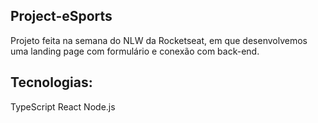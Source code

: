 ## Project-eSports
Projeto feita na semana do NLW da Rocketseat, em que desenvolvemos uma landing page com formulário e conexão com back-end.

## Tecnologias: 
TypeScript
React
Node.js


